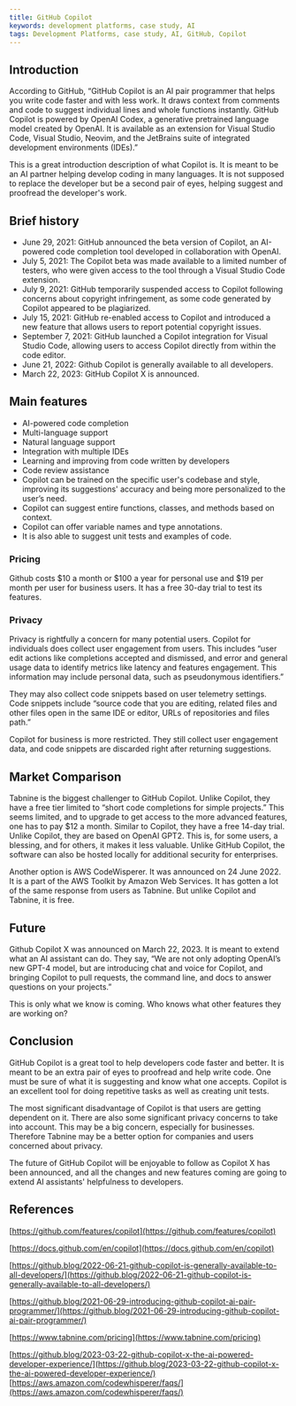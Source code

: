 ```yaml
---
title: GitHub Copilot
keywords: development platforms, case study, AI
tags: Development Platforms, case study, AI, GitHub, Copilot
---
```


## Introduction

According to GitHub, “GitHub Copilot is an AI pair programmer that helps you write code faster and with less work. It draws context from comments and code to suggest individual lines and whole functions instantly. GitHub Copilot is powered by OpenAI Codex, a generative pretrained language model created by OpenAI. It is available as an extension for Visual Studio Code, Visual Studio, Neovim, and the JetBrains suite of integrated development environments (IDEs).”

This is a great introduction description of what Copilot is. It is meant to be an AI partner helping develop coding in many languages. It is not supposed to replace the developer but be a second pair of eyes, helping suggest and proofread the developer's work.

## Brief history

- June 29, 2021: GitHub announced the beta version of Copilot, an AI-powered code completion tool developed in collaboration with OpenAI.
- July 5, 2021: The Copilot beta was made available to a limited number of testers, who were given access to the tool through a Visual Studio Code extension.
- July 9, 2021: GitHub temporarily suspended access to Copilot following concerns about copyright infringement, as some code generated by Copilot appeared to be plagiarized.
- July 15, 2021: GitHub re-enabled access to Copilot and introduced a new feature that allows users to report potential copyright issues.
- September 7, 2021: GitHub launched a Copilot integration for Visual Studio Code, allowing users to access Copilot directly from within the code editor.
- June 21, 2022: Github Copilot is generally available to all developers.
- March 22, 2023: GitHub Copilot X is announced.

## Main features

- AI-powered code completion
- Multi-language support
- Natural language support
- Integration with multiple IDEs
- Learning and improving from code written by developers
- Code review assistance
- Copilot can be trained on the specific user's codebase and style, improving its suggestions' accuracy and being more personalized to the user’s need.
- Copilot can suggest entire functions, classes, and methods based on context.
- Copilot can offer variable names and type annotations.
- It is also able to suggest unit tests and examples of code.

### Pricing

Github costs $10 a month or $100 a year for personal use and $19 per month per user for business users. It has a free 30-day trial to test its features.

### Privacy

Privacy is rightfully a concern for many potential users. Copilot for individuals does collect user engagement from users. This includes “user edit actions like completions accepted and dismissed, and error and general usage data to identify metrics like latency and features engagement. This information may include personal data, such as pseudonymous identifiers.”

They may also collect code snippets based on user telemetry settings. Code snippets include “source code that you are editing, related files and other files open in the same IDE or editor, URLs of repositories and files path.”

Copilot for business is more restricted. They still collect user engagement data, and code snippets are discarded right after returning suggestions.

## Market Comparison

Tabnine is the biggest challenger to GitHub Copilot. Unlike Copilot, they have a free tier limited to “short code completions for simple projects.” This seems limited, and to upgrade to get access to the more advanced features, one has to pay $12 a month. Similar to Copilot, they have a free 14-day trial. Unlike Copilot, they are based on OpenAI GPT2. This is, for some users, a blessing, and for others, it makes it less valuable.
Unlike GitHub Copilot, the software can also be hosted locally for additional security for enterprises.

Another option is AWS CodeWisperer. It was announced on 24 June 2022. It is a part of the AWS Toolkit by Amazon Web Services. It has gotten a lot of the same response from users as Tabnine. But unlike Copilot and Tabnine, it is free.

## Future

Github Copilot X was announced on March 22, 2023. It is meant to extend what an AI assistant can do. They say, “We are not only adopting OpenAI’s new GPT-4 model, but are introducing chat and voice for Copilot, and bringing Copilot to pull requests, the command line, and docs to answer questions on your projects.”

This is only what we know is coming. Who knows what other features they are working on?

## Conclusion

GitHub Copilot is a great tool to help developers code faster and better. It is meant to be an extra pair of eyes to proofread and help write code. One must be sure of what it is suggesting and know what one accepts. Copilot is an excellent tool for doing repetitive tasks as well as creating unit tests.

The most significant disadvantage of Copilot is that users are getting dependent on it. There are also some significant privacy concerns to take into account. This may be a big concern, especially for businesses. Therefore Tabnine may be a better option for companies and users concerned about privacy.

The future of GitHub Copilot will be enjoyable to follow as Copilot X has been announced, and all the changes and new features coming are going to extend AI assistants' helpfulness to developers.

## References

[https://github.com/features/copilot](https://github.com/features/copilot)

[https://docs.github.com/en/copilot](https://docs.github.com/en/copilot)

[https://github.blog/2022-06-21-github-copilot-is-generally-available-to-all-developers/](https://github.blog/2022-06-21-github-copilot-is-generally-available-to-all-developers/)

[https://github.blog/2021-06-29-introducing-github-copilot-ai-pair-programmer/](https://github.blog/2021-06-29-introducing-github-copilot-ai-pair-programmer/)

[https://www.tabnine.com/pricing](https://www.tabnine.com/pricing)

[https://github.blog/2023-03-22-github-copilot-x-the-ai-powered-developer-experience/](https://github.blog/2023-03-22-github-copilot-x-the-ai-powered-developer-experience/)
[https://aws.amazon.com/codewhisperer/faqs/](https://aws.amazon.com/codewhisperer/faqs/)
